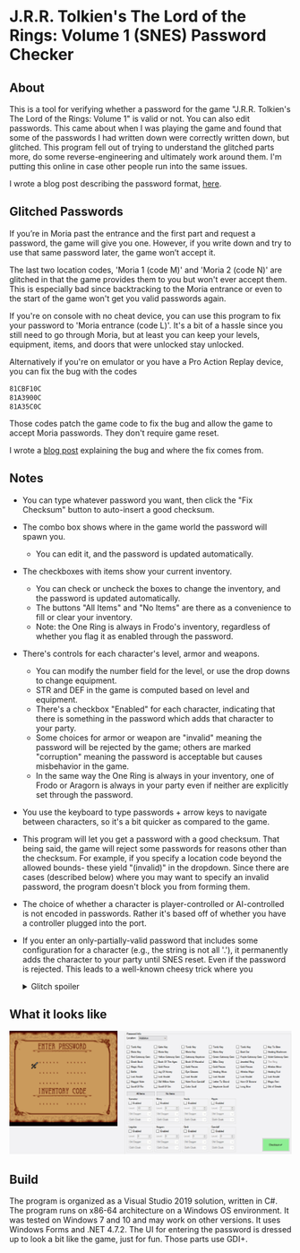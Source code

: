 # J.R.R. Tolkien's The Lord of the Rings: Volume 1 (SNES) Password Checker

## About
This is a tool for verifying whether a password for the game "J.R.R. Tolkien's The Lord of the Rings: Volume 1" is valid or not. You can also edit passwords. This came about when I was playing the game and found that some of the passwords I had written down were correctly written down, but glitched. This program fell out of trying to understand the glitched parts more, do some reverse-engineering and ultimately work around them. I'm putting this online in case other people run into the same issues.

I wrote a blog post describing the password format, [here](http://cml-a.com/content/2021/03/31/lord-of-the-rings-snes-password-format/).

## Glitched Passwords
If you’re in Moria past the entrance and the first part and request a password, the game will give you one. However, if you write down and try to use that same password later, the game won’t accept it.

The last two location codes, 'Moria 1 (code M)' and 'Moria 2 (code N)' are glitched in that the game provides them to you but won't ever accept them. This is especially bad since backtracking to the Moria entrance or even to the start of the game won't get you valid passwords again.

If you're on console with no cheat device, you can use this program to fix your password to 'Moria entrance (code L)'. It's a bit of a hassle since you still need to go through Moria, but at least you can keep your levels, equipment, items, and doors that were unlocked stay unlocked.

Alternatively if you're on emulator or you have a Pro Action Replay device, you can fix the bug with the codes
```
81CBF10C
81A3900C
81A35C0C
```
Those codes patch the game code to fix the bug and allow the game to accept Moria passwords. They don't require game reset.

I wrote a [blog post](http://cml-a.com/content/2021/04/06/lord-of-the-rings-snes-bugfix/) explaining the bug and where the fix comes from.

## Notes
* You can type whatever password you want, then click the "Fix Checksum" button to auto-insert a good checksum.

* The combo box shows where in the game world the password will spawn you.
  * You can edit it, and the password is updated automatically.

* The checkboxes with items show your current inventory.
  * You can check or uncheck the boxes to change the inventory, and the password is updated automatically.
  * The buttons "All Items" and "No Items" are there as a convenience to fill or clear your inventory.
  * Note: the One Ring is always in Frodo's inventory, regardless of whether you flag it as enabled through the password.
  
* There's controls for each character's level, armor and weapons.
  * You can modify the number field for the level, or use the drop downs to change equipment.
  * STR and DEF in the game is computed based on level and equipment.
  * There's a checkbox "Enabled" for each character, indicating that there is something in the password which adds that character to your party.
  * Some choices for armor or weapon are "invalid" meaning the password will be rejected by the game; others are marked "corruption" meaning the password is acceptable but causes misbehavior in the game.
  * In the same way the One Ring is always in your inventory, one of Frodo or Aragorn is always in your party even if neither are explicitly set through the password.
  
* You use the keyboard to type passwords + arrow keys to navigate between characters, so it's a bit quicker as compared to the game.
  
* This program will let you get a password with a good checksum. That being said, the game will reject some passwords for reasons other than the checksum. For example, if you specify a location code beyond the allowed bounds- these yield "(invalid)" in the dropdown. Since there are cases (described below) where you may want to specify an invalid password, the program doesn't block you from forming them.

* The choice of whether a character is player-controlled or AI-controlled is not encoded in passwords. Rather it's based off of whether you have a controller plugged into the port.

* If you enter an only-partially-valid password that includes some configuration for a character (e.g., the string is not all '.'), it permanently adds the character to your party until SNES reset. Even if the password is rejected. This leads to a well-known cheesy trick where you <details> <summary>Glitch spoiler</summary>
can [enter a bad password](https://www.gamespot.com/j-r-r-tolkiens-the-lord-of-the-rings-volume-1/cheats/), press start and hear the "invalid password" noise, then delete it and start the game with all the Fellowship unlocked.
</details>

## What it looks like
![Example image](https://raw.githubusercontent.com/clandrew/lotrpwcheck/master/Images/Usage.gif "Example image.")

## Build
The program is organized as a Visual Studio 2019 solution, written in C#. The program runs on x86-64 architecture on a Windows OS environment. It was tested on Windows 7 and 10 and may work on other versions. It uses Windows Forms and .NET 4.7.2. The UI for entering the password is dressed up to look a bit like the game, just for fun. Those parts use GDI+.
